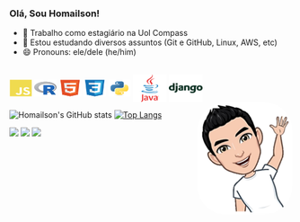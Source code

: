 ### Olá, Sou Homailson!



- 🔭 Trabalho como estagiário na Uol Compass
- 🌱 Estou estudando diversos assuntos (Git e GitHub, Linux, AWS, etc)
- 😄 Pronouns: ele/dele (he/him)

<div style="display: inline_block"><br>   
  <img align="center" alt="Homa-Js" height="30" width="40" src="https://raw.githubusercontent.com/devicons/devicon/master/icons/javascript/javascript-plain.svg">
  <img align="center" alt="Homa-R" height="30" width="40" src="https://github.com/devicons/devicon/blob/master/icons/r/r-original.svg">
  <img align="center" alt="Homa-HTML" height="30" width="40" src="https://raw.githubusercontent.com/devicons/devicon/master/icons/html5/html5-original.svg">
  <img align="center" alt="Homa-CSS" height="30" width="40" src="https://raw.githubusercontent.com/devicons/devicon/master/icons/css3/css3-original.svg">
  <img align="center" alt="Homa-Python" height="30" width="40" src="https://raw.githubusercontent.com/devicons/devicon/master/icons/python/python-original.svg">
  <img align="center" alt="Homa-Java" height="50" width="60" src="https://github.com/devicons/devicon/blob/master/icons/java/java-original-wordmark.svg">
  <img align="center" alt="Homa-Django" height="50" width="60" src="https://github.com/devicons/devicon/blob/master/icons/django/django-plain-wordmark.svg">
  <img align="right" alt="Homa-pic" height="200" style="border-radius:50px;" src="https://github.com/Homailson/Homailson/blob/main/img/My%20project-2.png?width=800&height=800">
</div>

![Homailson's GitHub stats](https://github-readme-stats.vercel.app/api?username=Homailson&show_icons=true&theme=radical)
[![Top Langs](https://github-readme-stats.vercel.app/api/top-langs/?username=Homailson&layout=compact)](https://github.com/anuraghazra/github-readme-stats)


<div> 
  <a href="https://www.instagram.com/homailson/" target="_blank"><img src="https://img.shields.io/badge/-Instagram-%23E4405F?style=for-the-badge&logo=instagram&logoColor=white" target="_blank"></a> 	
  <a href = "mailto:homailson@gmail.com"><img src="https://img.shields.io/badge/-Gmail-%23333?style=for-the-badge&logo=gmail&logoColor=white" target="_blank"></a>
  <a href="https://www.linkedin.com/in/homailsonlopes/" target="_blank"><img src="https://img.shields.io/badge/-LinkedIn-%230077B5?style=for-the-badge&logo=linkedin&logoColor=white" target="_blank"></a> 

  
</div>
